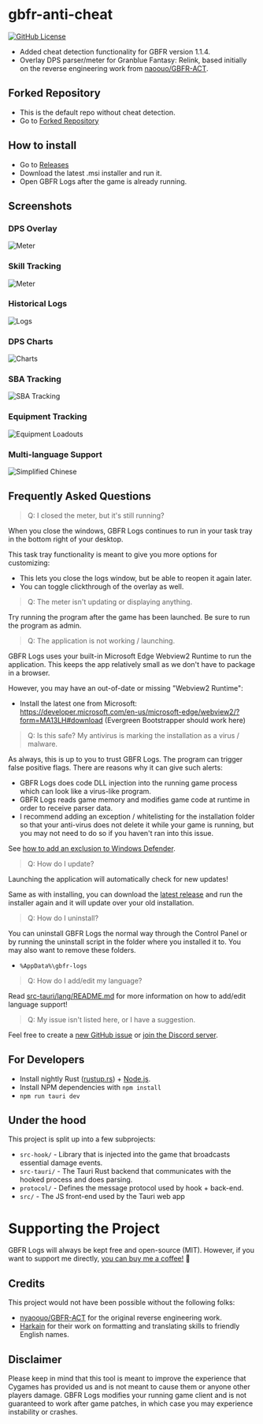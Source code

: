# gbfr-anti-cheat

[![GitHub License](https://img.shields.io/github/license/false-spring/gbfr-logs)](./LICENSE)

- Added cheat detection functionality for GBFR version 1.1.4.
- Overlay DPS parser/meter for Granblue Fantasy: Relink, based initially on the reverse engineering work from [naoouo/GBFR-ACT](https://github.com/nyaoouo/GBFR-ACT).

## Forked Repository
- This is the default repo without cheat detection.
- Go to [Forked Repository](https://github.com/false-spring/gbfr-logs)

## How to install

- Go to [Releases](https://github.com/Jay13Jeong/GBFR-logs-anti-cheat/releases)
- Download the latest .msi installer and run it.
- Open GBFR Logs after the game is already running.

## Screenshots

### DPS Overlay

![Meter](./docs/screenshots/meter.png)

### Skill Tracking

![Meter](./docs/screenshots/skill-tracking.png)

### Historical Logs

![Logs](./docs/screenshots/log-history.png)

### DPS Charts

![Charts](./docs/screenshots/charting.png)

### SBA Tracking

![SBA Tracking](./docs/screenshots/sba-tracking.png)

### Equipment Tracking

![Equipment Loadouts](./docs/screenshots/equipment-tracking.png)

### Multi-language Support

![Simplified Chinese](./docs/screenshots/simplified-chinese.png)

## Frequently Asked Questions

> Q: I closed the meter, but it's still running?

When you close the windows, GBFR Logs continues to run in your task tray in the bottom right of your desktop.

This task tray functionality is meant to give you more options for customizing:

- This lets you close the logs window, but be able to reopen it again later.
- You can toggle clickthrough of the overlay as well.

> Q: The meter isn't updating or displaying anything.

Try running the program after the game has been launched. Be sure to run the program as admin.

> Q: The application is not working / launching.

GBFR Logs uses your built-in Microsoft Edge Webview2 Runtime to run the application. This keeps the app relatively small as we don't have to package in a browser.

However, you may have an out-of-date or missing "Webview2 Runtime":

- Install the latest one from Microsoft: https://developer.microsoft.com/en-us/microsoft-edge/webview2/?form=MA13LH#download (Evergreen Bootstrapper should work here)

> Q: Is this safe? My antivirus is marking the installation as a virus / malware.

As always, this is up to you to trust GBFR Logs. The program can trigger false positive flags. There are reasons why it can give such alerts:

- GBFR Logs does code DLL injection into the running game process which can look like a virus-like program.
- GBFR Logs reads game memory and modifies game code at runtime in order to receive parser data.
- I recommend adding an exception / whitelisting for the installation folder so that your anti-virus does not delete it while your game is running, but you may not need to do so if you haven't ran into this issue.

See [how to add an exclusion to Windows Defender](https://support.microsoft.com/en-us/windows/add-an-exclusion-to-windows-security-811816c0-4dfd-af4a-47e4-c301afe13b26).

> Q: How do I update?

Launching the application will automatically check for new updates!

Same as with installing, you can download the [latest release](https://github.com/false-spring/gbfr-logs/releases) and run the installer again and it will update over your old installation.

> Q: How do I uninstall?

You can uninstall GBFR Logs the normal way through the Control Panel or by running the uninstall script in the folder where you installed it to. You may also want to remove these folders.

- `%AppData%\gbfr-logs`

> Q: How do I add/edit my language?

Read [src-tauri/lang/README.md](./src-tauri/lang/README.md) for more information on how to add/edit language support!

> Q: My issue isn't listed here, or I have a suggestion.

Feel free to create a [new GitHub issue](https://github.com/false-spring/gbfr-logs/issues) or [join the Discord server](https://discord.gg/GR4r9zrqJj).

## For Developers

- Install nightly Rust ([rustup.rs](https://rustup.rs/)) + [Node.js](https://nodejs.org/en/download).
- Install NPM dependencies with `npm install`
- `npm run tauri dev`

## Under the hood

This project is split up into a few subprojects:

- `src-hook/` - Library that is injected into the game that broadcasts essential damage events.
- `src-tauri/` - The Tauri Rust backend that communicates with the hooked process and does parsing.
- `protocol/` - Defines the message protocol used by hook + back-end.
- `src/` - The JS front-end used by the Tauri web app

# Supporting the Project

GBFR Logs will always be kept free and open-source (MIT). However, if you want to support me directly, [you can buy me a coffee!](https://www.buymeacoffee.com/false.spring) 🙇

## Credits

This project would not have been possible without the following folks:

- [nyaoouo/GBFR-ACT](https://github.com/nyaoouo/GBFR-ACT) for the original reverse engineering work.
- [Harkain](https://github.com/Harkains) for their work on formatting and translating skills to friendly English names.

## Disclaimer

Please keep in mind that this tool is meant to improve the experience that Cygames has provided us and is not meant to cause them or anyone other players damage. GBFR Logs modifies your running game client and is not guaranteed to work after game patches, in which case you may experience instability or crashes.
